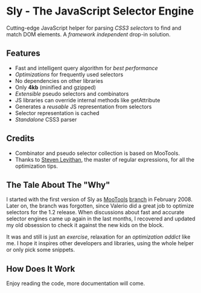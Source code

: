 # Sly - The JavaScript Selector Engine

Cutting-edge JavaScript helper for parsing *CSS3 selectors* to find
and match DOM elements. A *framework independent* drop-in solution.

## Features

 * Fast and intelligent query algorithm for *best performance*
 * *Optimizations* for frequently used selectors
 * No dependencies on other libraries
 * Only **4kb** (minified and gzipped)
 * *Extensible* pseudo selectors and combinators
 * JS libraries can override internal methods like getAttribute
 * Generates a *reusable* JS representation from selectors
 * Selector representation is cached
 * *Standalone* CSS3 parser

## Credits

 * Combinator and pseudo selector collection is based on MooTools.
 * Thanks to [Steven Levithan](http://blog.stevenlevithan.com/), the master of regular expressions, for all the optimization tips.

## The Tale About The "Why" 

I started with the first version of Sly as [MooTools](http://mootools.net) [branch](http://svn.mootools.net/branches/NewSelectorParser/) in February 2008.
Later on, the branch was forgotten, since Valerio did a great job to optimize selectors for the 1.2 release.
When discussions about fast and accurate selector engines came up again in the last months, I recovered and updated
my old obsession to check it against the new kids on the block.

It was and still is just an *exercise*, relaxation for an *optimization addict* like me. I hope it inspires other developers and
libraries, using the whole helper or only pick some snippets.

## How Does It Work

Enjoy reading the code, more documentation will come.